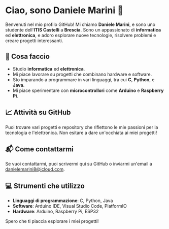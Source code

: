 # Ciao, sono Daniele Marini 👋

Benvenuti nel mio profilo GitHub! Mi chiamo **Daniele Marini**, e sono uno studente dell'**ITIS Castelli** a **Brescia**. Sono un appassionato di **informatica** ed **elettronica**, e adoro esplorare nuove tecnologie, risolvere problemi e creare progetti interessanti.

## 🚀 Cosa faccio

- Studio **informatica** ed **elettronica**.
- Mi piace lavorare su progetti che combinano hardware e software.
- Sto imparando a programmare in vari linguaggi, tra cui **C**, **Python**, e **Java**.
- Mi piace sperimentare con **microcontrollori** come **Arduino** e **Raspberry Pi**.

## 📈 Attività su GitHub

Puoi trovare vari progetti e repository che riflettono le mie passioni per la tecnologia e l'elettronica. Non esitare a dare un'occhiata ai miei progetti!

## 📬 Come contattarmi

Se vuoi contattarmi, puoi scrivermi qui su GitHub o inviarmi un'email a [danielemarini8@icloud.com](mailto:danielemarini8@icloud.com).

## 💻 Strumenti che utilizzo

- **Linguaggi di programmazione**: C, Python, Java
- **Software**: Arduino IDE, Visual Studio Code, PlatformIO
- **Hardware**: Arduino, Raspberry Pi, ESP32

Spero che ti piaccia esplorare i miei progetti!
